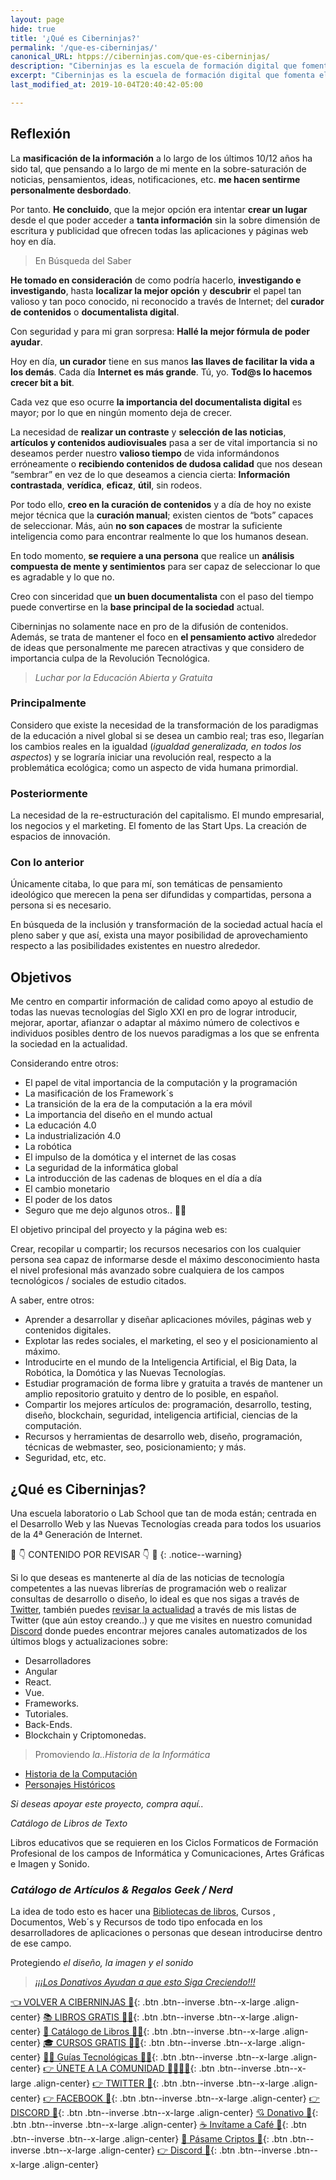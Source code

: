 ```yaml
---
layout: page
hide: true
title: '¿Qué es Ciberninjas?'
permalink: '/que-es-ciberninjas/'
canonical_URL: htpps://ciberninjas.com/que-es-ciberninjas/
description: "Ciberninjas es la escuela de formación digital que fomenta el aprendizaje autodidacta de las profesiones digitales de las nuevas tecnologías como el desarrollo web y el diseño gráfico."
excerpt: "Ciberninjas es la escuela de formación digital que fomenta el aprendizaje autodidacta de las profesiones digitales de las nuevas tecnologías como el desarrollo web y el diseño gráfico."
last_modified_at: 2019-10-04T20:40:42-05:00

---
```


## Reflexión 

La **masificación de la información** a lo largo de los últimos 10/12 años ha sido tal, que pensando a lo largo de mi mente en la sobre-saturación de noticias, pensamientos, ideas, notificaciones, etc. **me hacen sentirme personalmente desbordado**.

Por tanto. **He concluido**, que la mejor opción era intentar **crear un lugar** desde el que poder acceder a **tanta información** sin la sobre dimensión de escritura y publicidad que ofrecen todas las aplicaciones y páginas web hoy en día.

> En Búsqueda del Saber

**He tomado en consideración** de como podría hacerlo, **investigando e investigando**, hasta **localizar la mejor opción** y **descubrir** el papel tan valioso y tan poco conocido, ni reconocido a través de Internet; del **curador de contenidos** o **documentalista digital**.

Con seguridad y para mi gran sorpresa: **Hallé la mejor fórmula de poder ayudar**.

Hoy en día, **un curador** tiene en sus manos **las llaves de facilitar la vida a los demás**. Cada día **Internet es más grande**. Tú, yo. **Tod@s lo hacemos crecer bit a bit**.

Cada vez que eso ocurre **la importancia del documentalista digital** es mayor; por lo que en ningún momento deja de crecer.

La necesidad de **realizar un contraste** y **selección de las noticias**, **artículos y contenidos audiovisuales** pasa a ser de vital importancia si no deseamos perder nuestro **valioso tiempo** de vida informándonos erróneamente o **recibiendo contenidos de dudosa calidad** que nos desean “sembrar” en vez de lo que deseamos a ciencia cierta: **Información contrastada**, **verídica**, **eficaz**, **útil**, sin rodeos.

Por todo ello, **creo en la curación de contenidos** y a día de hoy no existe mejor técnica que la **curación manual**; existen cientos de “bots” capaces de seleccionar. Más, aún **no son capaces** de mostrar la suficiente inteligencia como para encontrar realmente lo que los humanos desean.

En todo momento, **se requiere a una persona** que realice un **análisis compuesta de mente y sentimientos** para ser capaz de seleccionar lo que es agradable y lo que no.

Creo con sinceridad que **un buen documentalista** con el paso del tiempo puede convertirse en la **base principal de la sociedad** actual.

Ciberninjas no solamente nace en pro de la difusión de contenidos. Además, se trata de mantener el foco en **el pensamiento activo** alrededor de ideas que personalmente me parecen atractivas y que considero de importancia culpa de la Revolución Tecnológica.

> *Luchar por la Educación Abierta y Gratuita*

### Principalmente

Considero que existe la necesidad de la transformación de los paradigmas de la educación a nivel global si se desea un cambio real; tras eso, llegarían los cambios reales en la igualdad (*igualdad generalizada, en todos los aspectos*) y se lograría iniciar una revolución real, respecto a la problemática ecológica; como un aspecto de vida humana primordial.

### Posteriormente

La necesidad de la re-estructuración del capitalismo. El mundo empresarial, los negocios y el marketing. El fomento de las Start Ups. La creación de espacios de innovación.

### Con lo anterior

Únicamente citaba, lo que para mí, son temáticas de pensamiento ideológico que merecen la pena ser difundidas y compartidas, persona a persona si es necesario.

En búsqueda de la inclusión y transformación de la sociedad actual hacía el pleno saber y que así,  exista una mayor posibilidad de aprovechamiento respecto a las posibilidades existentes en nuestro alrededor.

## Objetivos

Me centro en compartir información de calidad como apoyo al estudio de todas las nuevas tecnologías del Siglo XXI en pro de lograr introducir, mejorar, aportar, afianzar o adaptar al máximo número de colectivos e individuos posibles dentro de los nuevos paradigmas a los que se enfrenta la sociedad en la actualidad.

Considerando entre otros:

- El papel de vital importancia de la computación y la programación
- La masificación de los Framework´s
- La transición de la era de la computación a la era móvil
- La importancia del diseño en el mundo actual
- La educación 4.0
- La industrialización 4.0
- La robótica
- El impulso de la domótica y el internet de las cosas
- La seguridad de la informática global
- La introducción de las cadenas de bloques en el día a día
- El cambio monetario
- El poder de los datos
- Seguro que me dejo algunos otros.. 🤦‍♂️

El objetivo principal del proyecto y la página web es:

Crear, recopilar u compartir; los recursos necesarios con los cualquier persona sea capaz de informarse desde el máximo desconocimiento hasta el nivel profesional más avanzado sobre cualquiera de los campos tecnológicos / sociales de estudio citados.

A saber, entre otros:

- Aprender a desarrollar y diseñar aplicaciones móviles, páginas web y contenidos digitales.
- Explotar las redes sociales, el marketing, el seo y el posicionamiento al máximo.
- Introducirte en el mundo de la Inteligencia Artificial, el Big Data, la Robótica, la Domótica y las Nuevas Tecnologías.
- Estudiar programación de forma libre y gratuita a través de mantener un amplio repositorio gratuito y dentro de lo posible, en español.
- Compartir los mejores artículos de: programación, desarrollo, testing, diseño, blockchain, seguridad, inteligencia artificial, ciencias de la computación.
- Recursos y herramientas de desarrollo web, diseño, programación, técnicas de webmaster, seo, posicionamiento; y más.
- Seguridad, etc, etc.

## ¿Qué es Ciberninjas?

Una escuela laboratorio o Lab School que tan de moda están; centrada en el Desarrollo Web <!-- el diseño gráfico--> y las Nuevas Tecnologías creada para todos los usuarios de la 4ª Generación de Internet.

🚧 👇 CONTENIDO POR REVISAR 👇 🚧
{: .notice--warning}

Si lo que deseas es mantenerte al día de las noticias de tecnología competentes a las nuevas librerías de programación web o realizar consultas de desarrollo o diseño, lo ideal es que nos sigas a través de [Twitter](https://kutt.it/ciberninjast "El Twitter de los Ciberninjas"), también puedes [revisar la actualidad](/directo/) a través de mis listas de Twitter (que aún estoy creando..) y que me visites en nuestro comunidad [Discord](https://kutt.it/ciberninjas_discord "Chat de la Comunidad Ciberninjas") donde puedes encontrar  mejores canales automatizados de los últimos blogs y actualizaciones sobre: 

- Desarrolladores
- Angular
- React.
- Vue.
- Frameworks.
- Tutoriales.
- Back-Ends.
- Blockchain y Criptomonedas.

> Promoviendo *la..Historia de la Informática*

- [Historia de la Computación](/historia-computadora/)
- [Personajes Históricos](/personajes-historicos/)

<!-- quién es quién.. por crear.. -->

*Si  deseas apoyar este proyecto, compra aquí..*

*Catálogo de Libros de Texto*

Libros educativos que se requieren en los Ciclos Formaticos de Formación Profesional de los campos de Informática y Comunicaciones, Artes Gráficas e Imagen y Sonido.

### *Catálogo de Artículos & Regalos Geek / Nerd* 

La idea de todo esto es hacer una [Bibliotecas de libros](https://l.facebook.com/l.php?u=https%3A%2F%2Fkutt.it%2Fbiblioteca_espanol%3Ffbclid%3DIwAR1mf4FHrBbsYOfb--UEKnp_rTQMeRqbGR3gXA2j7XPKPeq74rJbn8-_oi8&h=AT2zZGZ0g6nRGT801QngDVPDKsTtYvFKXJZtr4q-hoa-HNdAWqdA5gx2TVZNrhFvPqRtqq-noe8B66ZIYUjHsCY926Gewl4Qdc-gbn1E7-N9XnAhmnyl4c4AjPYJn90OFdeSwYLh9h-IiazqxG8), Cursos , Documentos, Web´s y Recursos de todo tipo enfocada en los desarrolladores de aplicaciones o personas que desean introducirse dentro de ese campo.

Protegiendo *el diseño, la imagen y el sonido*

> [*¡¡¡Los Donativos Ayudan a que esto Siga Creciendo!!!*](https://kutt.it/donativo?fbclid=IwAR3gvtDS9LdfXLszgGUcaAQ6HFGDR3dMyHZrD9-KBLETzLGtKFO8qaKKWTY)

[👈 VOLVER A CIBERNINJAS 🏡](/){: .btn .btn--inverse .btn--x-large .align-center}
[📚 LIBROS GRATIS 🕵️‍♂️](/biblioteca-de-programacion-y-tecnologia/#page-title){: .btn .btn--inverse .btn--x-large .align-center}
[🛒 Catálogo de Libros 👨‍💻](/catalogo/#page-title){: .btn .btn--inverse .btn--x-large .align-center}
[🎓 CURSOS GRATIS 👨‍🏫](/cursos-tecnologia/#page-title){: .btn .btn--inverse .btn--x-large .align-center}
[👨‍💻 Guías Tecnológicas 👩‍💻](/guias/#page-title){: .btn .btn--inverse .btn--x-large .align-center}
[👉 ÚNETE A LA COMUNIDAD 👨‍👨‍👦‍👦](https://kutt.it/comunidad){: .btn .btn--inverse .btn--x-large .align-center}
[👉 TWITTER 🐤](https://kutt.it/ciberninjast){: .btn .btn--inverse .btn--x-large .align-center}
[👉 FACEBOOK 📘](https://kutt.it/cibercursos){: .btn .btn--inverse .btn--x-large .align-center}
[👉 DISCORD 💭](https://kutt.it/ciberninjas_discord){: .btn .btn--inverse .btn--x-large .align-center}
[💘 Donativo 🥰](https://kutt.it/donativo){: .btn .btn--inverse .btn--x-large .align-center}
[☕ Invítame a Café 👏](https://kutt.it/Cafe){: .btn .btn--inverse .btn--x-large .align-center}
[🎁 Pásame Criptos 🤘](https://kutt.it/ciberninjas_discord){: .btn .btn--inverse .btn--x-large .align-center}
[👉 Discord 💭](https://kutt.it/ciberninjas_discord){: .btn .btn--inverse .btn--x-large .align-center}
